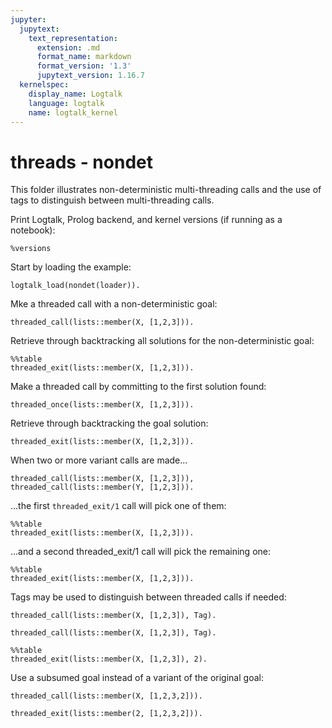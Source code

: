 ```yaml
---
jupyter:
  jupytext:
    text_representation:
      extension: .md
      format_name: markdown
      format_version: '1.3'
      jupytext_version: 1.16.7
  kernelspec:
    display_name: Logtalk
    language: logtalk
    name: logtalk_kernel
---
```


<!--
________________________________________________________________________

This file is part of Logtalk <https://logtalk.org/>  
SPDX-FileCopyrightText: 1998-2025 Paulo Moura <pmoura@logtalk.org>  
SPDX-License-Identifier: Apache-2.0

Licensed under the Apache License, Version 2.0 (the "License");
you may not use this file except in compliance with the License.
You may obtain a copy of the License at

    http://www.apache.org/licenses/LICENSE-2.0

Unless required by applicable law or agreed to in writing, software
distributed under the License is distributed on an "AS IS" BASIS,
WITHOUT WARRANTIES OR CONDITIONS OF ANY KIND, either express or implied.
See the License for the specific language governing permissions and
limitations under the License.
________________________________________________________________________
-->

# threads - nondet

This folder illustrates non-deterministic multi-threading calls and the
use of tags to distinguish between multi-threading calls.

Print Logtalk, Prolog backend, and kernel versions (if running as a notebook):

```logtalk
%versions
```

Start by loading the example:

```logtalk
logtalk_load(nondet(loader)).
```

Mke a threaded call with a non-deterministic goal:

```logtalk
threaded_call(lists::member(X, [1,2,3])).
```

<!--
X = _G189. 
-->

Retrieve through backtracking all solutions for the non-deterministic goal:

```logtalk
%%table
threaded_exit(lists::member(X, [1,2,3])).
```

<!--
X = 1 ;
X = 2 ;
X = 3 ;
false.
-->

Make a threaded call by committing to the first solution found:

```logtalk
threaded_once(lists::member(X, [1,2,3])).
```

<!--
X = _G189. 
-->

Retrieve through backtracking the goal solution:

```logtalk
threaded_exit(lists::member(X, [1,2,3])).
```

<!--
X = 1 ;
false.
-->

When two or more variant calls are made...

```logtalk
threaded_call(lists::member(X, [1,2,3])), threaded_call(lists::member(Y, [1,2,3])).
```

<!--
X = _G189 Y =_G190. 
-->

...the first `threaded_exit/1` call will pick one of them:

```logtalk
%%table
threaded_exit(lists::member(X, [1,2,3])).
```

<!--
X = 1 ;
X = 2 ;
X = 3 ;
false.
-->

...and a second threaded_exit/1 call will pick the remaining one:

```logtalk
%%table
threaded_exit(lists::member(X, [1,2,3])).
```

<!--
X = 1 ;
X = 2 ;
X = 3 ;
false.
-->

Tags may be used to distinguish between threaded calls if needed:

```logtalk
threaded_call(lists::member(X, [1,2,3]), Tag).
```

<!--
Tag = 1. 
-->

```logtalk
threaded_call(lists::member(X, [1,2,3]), Tag).
```

<!--
Tag = 2. 
-->

```logtalk
%%table
threaded_exit(lists::member(X, [1,2,3]), 2).
```

<!--
X = 1 ;
X = 2 ;
X = 3 ;
false.
-->

Use a subsumed goal instead of a variant of the original goal:

```logtalk
threaded_call(lists::member(X, [1,2,3,2])).
```

<!--
X = _G189. 
-->

```logtalk
threaded_exit(lists::member(2, [1,2,3,2])).
```

<!--
More ;
More ;
false.
-->
